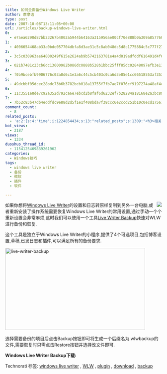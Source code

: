 ```yaml
---
title: 如何全面备份Windows Live Writer
author: 摩摩诘
type: post
date: 2007-10-08T13:11:05+00:00
url: /articles/backup-windows-live-writer.html
0:
  - e7aea6290d87bb23267b4002a5944b64163a315956ae00cf70e888b0a309a857760e961b7aa8b881ffed5af572c9d195
1:
  - 4006654468ab33a0bde057704dbfa8d3ae31c5c8ab048dc5d8c1775884c5c777f279ad8aacf9f71255ad381c6c4686dc
2:
  - 3c5c030963ae64800249f615e2624ab9b5742163781e4a4d019adfddf616491d4f6e8bb5afff4f5d9fa65f034de6d647
3:
  - 021b7481c23cb6dc13600982b086dc0888b528b1bbc25fff85dc02848097efb3e115a5d9d8dc10d36a542950c37ab688
4:
  - f0b9bcebfb9906776c03a0d6c1e3a6c44c5cb403c0ca6d3e05e1cc66518553af3539402719f0d478fcbb91848f855d58
5:
  - 49dcbbf05dcec28bdc73b6b3782bcb018a13755f7fb7ae7f076cf9197274a48af4cdd7ca9f00c8016fb379373401e6da
6:
  - 11c3551e8de7c92a352d792ca6e7ebcd2b8faf6d6232ef7b28284a18168e2a3bc8926bb318b3e736df6b29e94fdfac37
7:
  - 7b52c83b47db4eddfdc9e88d2d5f1e1f408bda7f38ccc6e2ccd251b10c0ecd175678ea254b794dc1a3fc0827dc31a4a1
comment_count:
  - 8
related_posts:
  - 'a:2:{s:4:"time";i:1224854434;s:13:"related_posts";s:1309:"<h3>相关日志</h3><ul class="related_post"><li><a href="http://www.digglife.cn/articles/no-more-wga-for-ie7.html" title="IE 7新版发布,无需WGA正版验证">IE 7新版发布,无需WGA正版验证</a></li><li><a href="http://www.digglife.cn/articles/windows-live-writer-tricks-and-tips.html" title="我的Windows Live Writer使用心得 Part.1">我的Windows Live Writer使用心得 Part.1</a></li><li><a href="http://www.digglife.cn/articles/custom-windows-interface-tools.html" title="9个工具打造焕然一新的Windows界面">9个工具打造焕然一新的Windows界面</a></li><li><a href="http://www.digglife.cn/articles/convert-powerpoint-flash.html" title="免费将Powerpoint转换为Flash">免费将Powerpoint转换为Flash</a></li><li><a href="http://www.digglife.cn/articles/alternative-for-windows-live-writer-juziyue.html" title="菊子曰博客离线编辑器Alpha 3 SP1评测">菊子曰博客离线编辑器Alpha 3 SP1评测</a></li><li><a href="http://www.digglife.cn/articles/air-applications-for-bloggers.html" title="适合博客使用的7个Adobe AIR程序">适合博客使用的7个Adobe AIR程序</a></li><li><a href="http://www.digglife.cn/articles/starburn.html" title="免费刻录软件Starbun,不仅仅是刻录">免费刻录软件Starbun,不仅仅是刻录</a></li></ul>";}'
bot_views:
  - 2187
views:
  - 1334
duoshuo_thread_id:
  - 1154125469839261962
categories:
  - Windows技巧
tags:
  - windows live writer
  - 备份
  - 微软
  - 插件
  - 软件

---
```

 <img src="https://www.digglife.net/qiniu/2050/image/6d246f0e075c7dd6f889412c352c17e7.png" align="right" />如果你想将<a title="Windows Live Writer Beta 3安装和试用" href="https://www.digglife.net/articles/firstlook-of-windows-live-writer-beta3.html" target="_blank">Windows Live Writer</a>的设置和日志转原样复制到另外一台电脑,或者重新安装了操作系统需要恢复Windows Live Writer的常用设置,通过手动一个个重新设置会非常麻烦,这时我们可以使用一个工具<a href="http://scottisafooldev.spaces.live.com/blog/cns!FE151030F50B5B37!556.entry" target="_blank">Live Writer Backup</a>快速对WLW进行备份和恢复.

这个工具是独立于Windows Live Writer的小程序,提供了4个可选项目,包括博客设置,草稿,已发日志和插件,可以满足所有的备份要求.

<!--more-->

[<img height="263" alt="live-writer-backup" src="https://www.digglife.net/wp-content/uploads/3/379/2007/10/live-writer-backup-thumb.png" width="450" />][1]&nbsp;

选择需要备份的项目后点击Backup按钮即可将生成一个后缀名为.wlwbackup的文件,需要恢复时只需点击Restore按钮并选择改文件即可.

**Windows Live Writer Backup下载:**



<div class="wlWriterSmartContent" id="scid:0767317B-992E-4b12-91E0-4F059A8CECA8:7f2b785f-79fe-4432-8d17-5b891cbf669e" style="padding-right: 0px; display: inline; padding-left: 0px; padding-bottom: 0px; margin: 0px; padding-top: 0px">
  Technorati 标签: <a href="http://technorati.com/tags/windows%20live%20writer/" rel="tag">windows live writer</a> , <a href="http://technorati.com/tags/WLW/" rel="tag">WLW</a> , <a href="http://technorati.com/tags/plugin/" rel="tag">plugin</a> , <a href="http://technorati.com/tags/download/" rel="tag">download</a> , <a href="http://technorati.com/tags/backup/" rel="tag">backup</a>
</div>

 [1]: https://www.digglife.net/wp-content/uploads/3/379/2007/10/live-writer-backup.png
